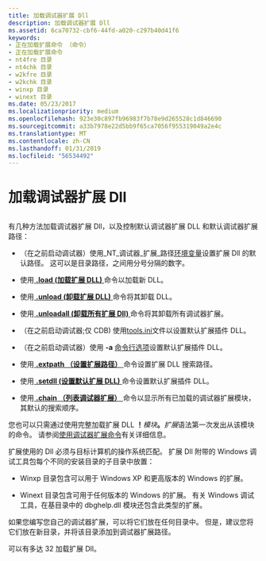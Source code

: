 ```yaml
---
title: 加载调试器扩展 Dll
description: 加载调试器扩展 Dll
ms.assetid: 6ca70732-cbf6-44fd-a020-c297b40d41f6
keywords:
- 正在加载扩展命令 （命令）
- 正在加载扩展命令
- nt4fre 目录
- nt4chk 目录
- w2kfre 目录
- w2kchk 目录
- winxp 目录
- winext 目录
ms.date: 05/23/2017
ms.localizationpriority: medium
ms.openlocfilehash: 923e30c897fb96983f7b78e9d265528c1d846690
ms.sourcegitcommit: a33b7978e22d5bb9f65ca7056f955319049a2e4c
ms.translationtype: MT
ms.contentlocale: zh-CN
ms.lasthandoff: 01/31/2019
ms.locfileid: "56534492"
---
```

# <a name="loading-debugger-extension-dlls"></a>加载调试器扩展 Dll


## <span id="ddk_loading_debugger_extension_dlls_dbg"></span><span id="DDK_LOADING_DEBUGGER_EXTENSION_DLLS_DBG"></span>


有几种方法加载调试器扩展 Dll，以及控制默认调试器扩展 DLL 和默认调试器扩展路径：

-   （在之前启动调试器）使用\_NT\_调试器\_扩展\_路径[环境变量](environment-variables.md)设置扩展 Dll 的默认路径。 这可以是目录路径，之间用分号分隔的数字。

-   使用[ **.load (加载扩展 DLL)** ](-load---loadby--load-extension-dll-.md)命令以加载新 DLL。

-   使用[ **.unload (卸载扩展 DLL)** ](-unload--unload-extension-dll-.md)命令将其卸载 DLL。

-   使用[ **.unloadall (卸载所有扩展 Dll)** ](-unloadall--unload-all-extension-dlls-.md)命令将其卸载所有调试器扩展。

-   （在之前启动调试器;仅 CDB) 使用[tools.ini](configuring-tools-ini.md)文件以设置默认扩展插件 DLL。

-   （在之前启动调试器）使用 **-a** [命令行选项](command-line-options.md)设置默认扩展插件 DLL。

-   使用[ **.extpath （设置扩展路径）** ](-extpath--set-extension-path-.md)命令设置扩展 DLL 搜索路径。

-   使用[ **.setdll (设置默认扩展 DLL)** ](-setdll--set-default-extension-dll-.md)命令设置默认扩展插件 DLL。

-   使用[ **.chain （列表调试器扩展）** ](-chain--list-debugger-extensions-.md)命令以显示所有已加载的调试器扩展模块，其默认的搜索顺序。

您也可以只需通过使用完整加载扩展 DLL **！**<em>模块</em>**。**<em>扩展</em>语法第一次发出从该模块的命令。 请参阅[使用调试器扩展命令](using-debugger-extension-commands.md)有关详细信息。

扩展使用的 Dll 必须与目标计算机的操作系统匹配。 扩展 Dll 附带的 Windows 调试工具包每个不同的安装目录的子目录中放置：

-   Winxp 目录包含可以用于 Windows XP 和更高版本的 Windows 的扩展。

-   Winext 目录包含可用于任何版本的 Windows 的扩展。 有关 Windows 调试工具，在基目录中的 dbghelp.dll 模块还包含此类型的扩展。

如果您编写您自己的调试器扩展，可以将它们放在任何目录中。 但是，建议您将它们放在新目录，并将该目录添加到调试器扩展路径。

可以有多达 32 加载扩展 Dll。

 

 






